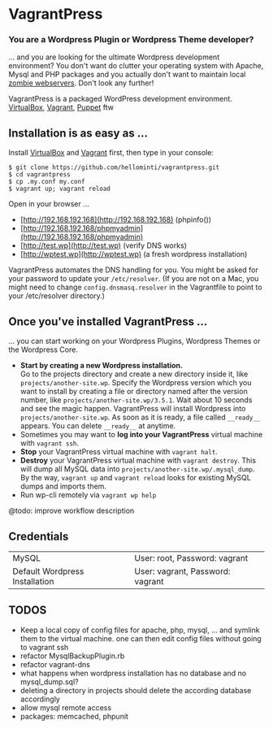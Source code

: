 # VagrantPress

### You are a Wordpress Plugin or Wordpress Theme developer?

... and you are looking for the ultimate Wordpress development environment? You don't want do clutter
your operating system with Apache, Mysql and PHP packages and you actually don't want to maintain 
local [zombie webservers](http://en.wikipedia.org/wiki/Zombie_computer). Don't look any further!


VagrantPress is a packaged WordPress development environment. 
[VirtualBox](https://www.virtualbox.org/), 
[Vagrant](http://www.vagrantup.com/), 
[Puppet](https://puppetlabs.com/puppet/what-is-puppet/) ftw


## Installation is as easy as ...

Install [VirtualBox](https://www.virtualbox.org/wiki/Downloads) and [Vagrant](http://downloads.vagrantup.com/) first,
then type in your console:

```
$ git clone https://github.com/hellominti/vagrantpress.git
$ cd vagrantpress
$ cp .my.conf my.conf
$ vagrant up; vagrant reload
```

Open in your browser ...
 * [http://192.168.192.168](http://192.168.192.168) (phpinfo())
 * [http://192.168.192.168/phpmyadmin](http://192.168.192.168/phpmyadmin)
 * [http://test.wp](http://test.wp) (verify DNS works)
 * [http://wptest.wp](http://wptest.wp) (a fresh wordpress installation)

VagrantPress automates the DNS handling for you. You might be asked for your password to update your
```/etc/resolver```. (If you are not on a Mac, you might need to change ```config.dnsmasq.resolver``` 
in the Vagrantfile to point to your /etc/resolver directory.)


## Once you've installed VagrantPress ...

... you can start working on your Wordpress Plugins, Wordpress Themes or the Wordpress Core.

 * __Start by creating a new Wordpress installation.__  
   Go to the projects directory and create a new directory inside it, like ```projects/another-site.wp```. 
   Specify the Wordpress version which you want to install by creating a file or directory named after 
   the version number, like ```projects/another-site.wp/3.5.1```. Wait about 10 seconds and see the magic happen. 
   VagrantPress will install Wordpress into ```projects/another-site.wp```. As soon as it is ready,
   a file called ```__ready__``` appears. You can delete ```__ready__``` at anytime.
 * Sometimes you may want to __log into your VagrantPress__ virtual machine with ```vagrant ssh```.
 * __Stop__ your VagrantPress virtual machine with ```vagrant halt```. 
 * __Destroy__ your VagrantPress virtual machine with ```vagrant destroy```. This will dump all MySQL data
   into ```projects/another-site.wp/.mysql_dump```. By the way, ```vagrant up``` and ```vagrant reload```
   looks for existing MySQL dumps and imports them.
 * Run wp-cli remotely via ```vagrant wp help```

@todo: improve workflow description


## Credentials

<table>
  <tr>
    <td>MySQL</td>
    <td>User: root, Password: vagrant</td>
  </tr>
  <tr>
    <td>Default Wordpress Installation</td>
    <td>User: vagrant, Password: vagrant</td>
  </tr>
</table>


## TODOS

 * Keep a local copy of config files for apache, php, mysql, ... and symlink them to the virtual machine. 
   one can then edit config files without going to vagrant ssh 
 * refactor MysqlBackupPlugin.rb
 * refactor vagrant-dns
 * what happens when wordpress installation has no database and no mysql_dump.sql?
 * deleting a directory in projects should delete the according database accordingly
 * allow mysql remote access
 * packages: memcached, phpunit


